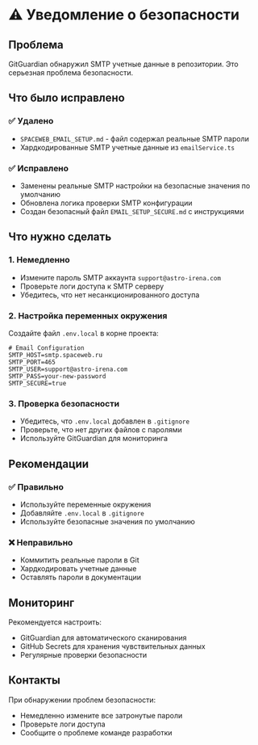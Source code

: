 # ⚠️ Уведомление о безопасности

## Проблема
GitGuardian обнаружил SMTP учетные данные в репозитории. Это серьезная проблема безопасности.

## Что было исправлено

### ✅ Удалено
- `SPACEWEB_EMAIL_SETUP.md` - файл содержал реальные SMTP пароли
- Хардкодированные SMTP учетные данные из `emailService.ts`

### ✅ Исправлено
- Заменены реальные SMTP настройки на безопасные значения по умолчанию
- Обновлена логика проверки SMTP конфигурации
- Создан безопасный файл `EMAIL_SETUP_SECURE.md` с инструкциями

## Что нужно сделать

### 1. Немедленно
- Измените пароль SMTP аккаунта `support@astro-irena.com`
- Проверьте логи доступа к SMTP серверу
- Убедитесь, что нет несанкционированного доступа

### 2. Настройка переменных окружения
Создайте файл `.env.local` в корне проекта:

```env
# Email Configuration
SMTP_HOST=smtp.spaceweb.ru
SMTP_PORT=465
SMTP_USER=support@astro-irena.com
SMTP_PASS=your-new-password
SMTP_SECURE=true
```

### 3. Проверка безопасности
- Убедитесь, что `.env.local` добавлен в `.gitignore`
- Проверьте, что нет других файлов с паролями
- Используйте GitGuardian для мониторинга

## Рекомендации

### ✅ Правильно
- Используйте переменные окружения
- Добавляйте `.env.local` в `.gitignore`
- Используйте безопасные значения по умолчанию

### ❌ Неправильно
- Коммитить реальные пароли в Git
- Хардкодировать учетные данные
- Оставлять пароли в документации

## Мониторинг

Рекомендуется настроить:
- GitGuardian для автоматического сканирования
- GitHub Secrets для хранения чувствительных данных
- Регулярные проверки безопасности

## Контакты

При обнаружении проблем безопасности:
- Немедленно измените все затронутые пароли
- Проверьте логи доступа
- Сообщите о проблеме команде разработки 